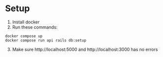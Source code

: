 # Setup
1. Install docker
2. Run these commands:
```
docker compose up
docker compose run api rails db:setup
```
3. Make sure http://localhost:5000 and http://localhost:3000 has no errors
